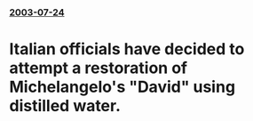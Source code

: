 ### [2003-07-24](/news/2003/07/24/index.md)

#  Italian officials have decided to attempt a restoration of Michelangelo's "David" using distilled water.



